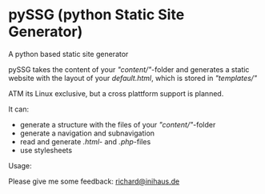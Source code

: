 # pySSG (python Static Site Generator)
A python based static site generator

pySSG takes the content of your *"content/"*-folder and generates a static website with the layout of your *default.html*, which is stored in *"templates/"*

ATM its Linux exclusive, but a cross plattform support is planned.

It can:
* generate a structure with the files of your *"content/"*-folder
* generate a navigation and subnavigation
* read and generate *.html*- and *.php*-files
* use stylesheets

Usage:


Please give me some feedback: [richard@inihaus.de](mailto:richard@inihaus.de)
